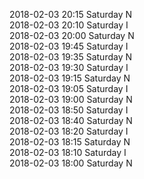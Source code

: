 2018-02-03 20:15 Saturday  N  
2018-02-03 20:10 Saturday  I  
2018-02-03 20:00 Saturday  N  
2018-02-03 19:45 Saturday  I  
2018-02-03 19:35 Saturday  N  
2018-02-03 19:30 Saturday  I  
2018-02-03 19:15 Saturday  N  
2018-02-03 19:05 Saturday  I  
2018-02-03 19:00 Saturday  N  
2018-02-03 18:50 Saturday  I  
2018-02-03 18:40 Saturday  N  
2018-02-03 18:20 Saturday  I  
2018-02-03 18:15 Saturday  N  
2018-02-03 18:10 Saturday  I  
2018-02-03 18:00 Saturday  N  
